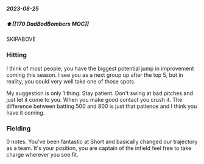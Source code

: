 ##### 2023-08-25
##### ⬆️[[170 DadBodBombers MOC]] 

SKIPABOVE
### Hitting
I think of most people, you have the biggest potential jump in improvement coming this season. I see you as a next group up after the top 5, but in reality, you could very well take one of those spots.

My suggestion is only 1 thing: Stay patient. Don't swing at bad pitches and just let it come to you. When you make good contact you crush it. The difference between batting 500 and 800 is just that patience and I think you have it coming.

### Fielding
0 notes. You've been fantastic at Short and basically changed our trajectory as a team. It's your position, you are captain of the infield feel free to take charge wherever you see fit.
